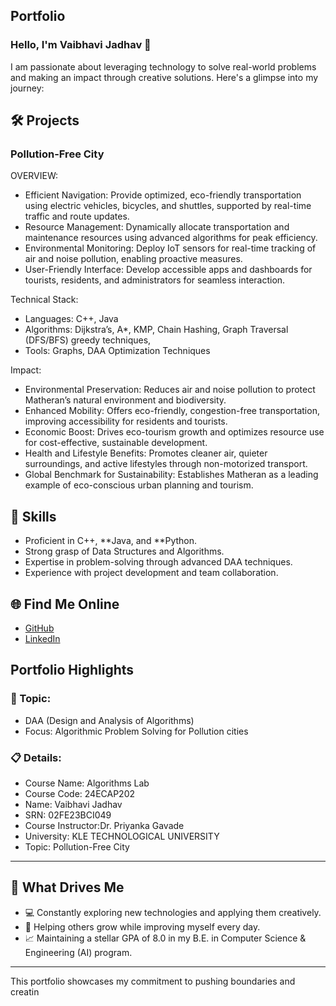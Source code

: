 ## Portfolio

### Hello, I'm Vaibhavi Jadhav 👋

I am passionate about leveraging technology to solve real-world problems and making an impact through creative solutions. 
Here's a glimpse into my journey:  


## 🛠️ Projects

### Pollution-Free City  

OVERVIEW:  

- Efficient Navigation: Provide optimized, eco-friendly transportation using electric vehicles, bicycles, and shuttles, supported by real-time traffic and route updates.
- Resource Management: Dynamically allocate transportation and maintenance resources using advanced algorithms for peak efficiency.
- Environmental Monitoring: Deploy IoT sensors for real-time tracking of air and noise pollution, enabling proactive measures.
- User-Friendly Interface: Develop accessible apps and dashboards for tourists, residents, and administrators for seamless interaction.

Technical Stack:  

- Languages: C++, Java  
- Algorithms: Dijkstra’s, A*, KMP, Chain Hashing, Graph Traversal (DFS/BFS) greedy techniques,
- Tools: Graphs, DAA Optimization Techniques  

Impact:  

- Environmental Preservation: Reduces air and noise pollution to protect Matheran’s natural environment and biodiversity.
- Enhanced Mobility: Offers eco-friendly, congestion-free transportation, improving accessibility for residents and tourists.
- Economic Boost: Drives eco-tourism growth and optimizes resource use for cost-effective, sustainable development.
- Health and Lifestyle Benefits: Promotes cleaner air, quieter surroundings, and active lifestyles through non-motorized transport.
- Global Benchmark for Sustainability: Establishes Matheran as a leading example of eco-conscious urban planning and tourism.

## 🚀 Skills  

- Proficient in C++, **Java, and **Python.  
- Strong grasp of Data Structures and Algorithms.  
- Expertise in problem-solving through advanced DAA techniques.  
- Experience with project development and team collaboration.  


## 🌐 Find Me Online

- [GitHub](https://github.com/VaibhaviJadav/portfolioo.github.io)
- [LinkedIn](https://www.linkedin.com/in/vaibhavi-jadhav-87059828a?utm_source=share&utm_campaign=share_via&utm_content=profile&utm_medium=android_app)

## Portfolio Highlights

### 🎯 Topic: 

- DAA (Design and Analysis of Algorithms)  
- Focus: Algorithmic Problem Solving for Pollution cities  

### 📋 Details:

- Course Name: Algorithms Lab 
- Course Code: 24ECAP202  
- Name: Vaibhavi Jadhav 
- SRN: 02FE23BCI049 
- Course Instructor:Dr. Priyanka Gavade  
- University: KLE TECHNOLOGICAL UNIVERSITY
- Topic: Pollution-Free City

---

## 🎨 What Drives Me  
- 💻 Constantly exploring new technologies and applying them creatively.  
- 🤝 Helping others grow while improving myself every day.  
- 📈 Maintaining a stellar GPA of 8.0 in my B.E. in Computer Science & Engineering (AI) program.  

---

This portfolio showcases my commitment to pushing boundaries and creatin
